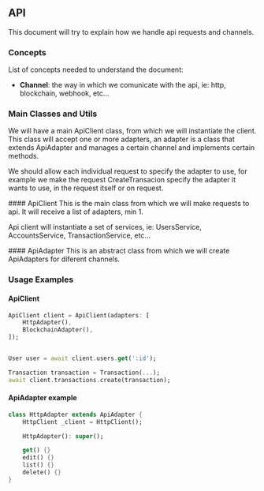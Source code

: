 ## API

This document will try to explain how we handle api requests and channels.


### Concepts
List of concepts needed to understand the document:

* **Channel**: the way in which we comunicate with the api, ie: http, blockchain, webhook, etc...

### Main Classes and Utils

We will have a main ApiClient class, from which we will instantiate the client. This class will accept one or more adapters, 
an adapter is a class that extends ApiAdapter and manages a certain channel and implements certain methods.

We should allow each individual request to specify the adapter to use, 
for example we make the request CreateTransacion specify the adapter it wants to use, in the request itself or on request.

#### ApiClient
This is the main class from which we will make requests to api. It will receive a list of adapters, min 1.

Api client will instantiate a set of services, ie: UsersService, AccountsService, TransactionService, etc...

#### ApiAdapter
This is an abstract class from which we will create ApiAdapters for diferent channels.


### Usage Examples


#### ApiClient
```dart
ApiClient client = ApiClient(adapters: [
    HttpAdapter(),
    BlockchainAdapter(),
]);


User user = await client.users.get(':id');

Transaction transaction = Transaction(...);
await client.transactions.create(transaction);
```

#### ApiAdapter example
```dart
class HttpAdapter extends ApiAdapter {
    HttpClient _client = HttpClient();

    HttpAdapter(): super();

    get() {}
    edit() {}
    list() {}
    delete() {}
}
```

